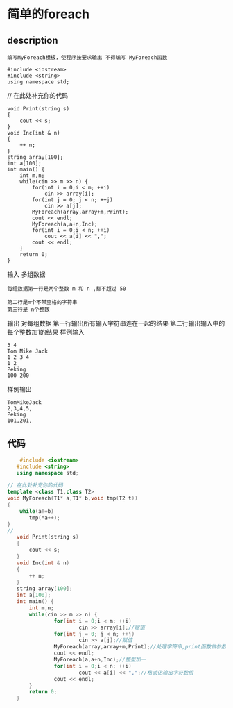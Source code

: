 # 简单的foreach
## description
    编写MyForeach模板，使程序按要求输出 不得编写 MyForeach函数

    #include <iostream>
    #include <string>
    using namespace std;

// 在此处补充你的代码

    void Print(string s)
    {
    	cout << s;
    }
    void Inc(int & n)
    {
    	++ n;
    }
    string array[100];
    int a[100];
    int main() {
    	int m,n;
    	while(cin >> m >> n) {
    		for(int i = 0;i < m; ++i)
    			cin >> array[i];
    		for(int j = 0; j < n; ++j)
    			cin >> a[j];
    		MyForeach(array,array+m,Print);		 
    		cout << endl;
    		MyForeach(a,a+n,Inc);		 
    		for(int i = 0;i < n; ++i)
    			cout << a[i] << ",";
    		cout << endl;
    	}
    	return 0;
    }

输入
    多组数据

    每组数据第一行是两个整数 m 和 n ,都不超过 50

    第二行是m个不带空格的字符串
    第三行是 n个整数
输出
    对每组数据
    第一行输出所有输入字符串连在一起的结果
    第二行输出输入中的每个整数加1的结果
样例输入

    3 4
    Tom Mike Jack
    1 2 3 4
    1 2
    Peking
    100 200

样例输出

    TomMikeJack
    2,3,4,5,
    Peking
    101,201,
 ## 代码
 ```C++
     #include <iostream>
    #include <string>
    using namespace std;

// 在此处补充你的代码
template <class T1,class T2>
void MyForeach(T1* a,T1* b,void tmp(T2 t))
{
     while(a!=b)
        tmp(*a++);
}
//
    void Print(string s)
    {
        cout << s;
    }
    void Inc(int & n)
    {
        ++ n;
    }
    string array[100];
    int a[100];
    int main() {
        int m,n;
        while(cin >> m >> n) {
                for(int i = 0;i < m; ++i)
                        cin >> array[i];//赋值
                for(int j = 0; j < n; ++j)
                        cin >> a[j];//赋值
                MyForeach(array,array+m,Print);//处理字符串,print函数做参数时，怎么赋值？
                cout << endl;
                MyForeach(a,a+n,Inc);//整型加一          
                for(int i = 0;i < n; ++i)
                        cout << a[i] << ",";//格式化输出字符数组
                cout << endl;
        }
        return 0;
    }

 ```
